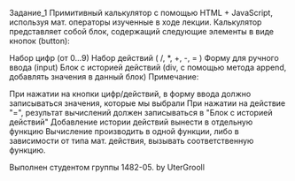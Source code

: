 Задание_1
Примитивный калькулятор с помощью HTML + JavaScript, используя мат. операторы изученные в ходе лекции.
Калькулятор представляет собой блок, содержащий следующие элементы в виде кнопок (button):

Набор цифр (от 0...9)
Набор действий ( /, *, +, -, = )
Форму для ручного ввода (input)
Блок с историей действий (div, с помощью метода append, добавлять значения в данный блок)
Примечание:

При нажатии на кнопки цифр/действий,  в форму ввода должно записываться значения, которые мы выбрали
При нажатии на действие "=", результат вычислений должен записываться в "Блок с историей действий"
Добавление истории действий вынести в отдельную функцию
Вычисление производить в одной функции, либо в зависимости от типа мат. действия, вызывать соответственную функцию.

Выполнен студентом группы 1482-05. 
by UterGrooll
